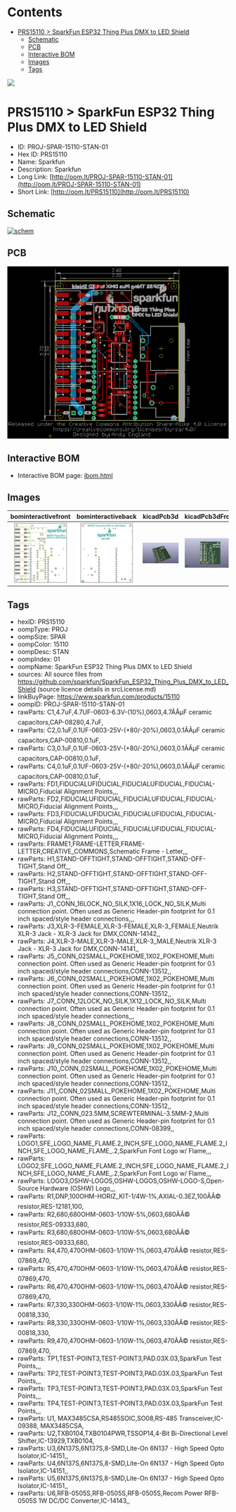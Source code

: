 



Contents
========

* [PRS15110 > SparkFun ESP32 Thing Plus DMX to LED Shield](#prs15110--sparkfun-esp32-thing-plus-dmx-to-led-shield)
	* [Schematic](#schematic)
	* [PCB](#pcb)
	* [Interactive BOM](#interactive-bom)
	* [Images](#images)
	* [Tags](#tags)
  
![][im]
# PRS15110 > SparkFun ESP32 Thing Plus DMX to LED Shield

- ID: PROJ-SPAR-15110-STAN-01
- Hex ID: PRS15110
- Name: Sparkfun
- Description: Sparkfun
- Long Link: [http://oom.lt/PROJ-SPAR-15110-STAN-01](http://oom.lt/PROJ-SPAR-15110-STAN-01)
- Short Link: [http://oom.lt/PRS15110](http://oom.lt/PRS15110)

## Schematic
  
[![schem](eagleSchemImage.png)](eagleSchemImage.png)
## PCB
  
[![pcb](eagleImage.png)](eagleImage.png)
## Interactive BOM

- Interactive BOM page: [ibom.html](https://htmlpreview.github.io/?https://github.com/oomlout/oomlout_OOMP_projects/blob/main/PROJ-SPAR-15110-STAN-01/kicad/bom/ibom.html)

## Images
  
  

|bominteractivefront|bominteractiveback|kicadPcb3d|kicadPcb3dFront|kicadPcb3dBack|eagleImage|eagleSchemImage|pcbdraw|pcbdrawback|
| :---: | :---: | :---: | :---: | :---: | :---: | :---: | :---: | :---: |
|[![bominteractivefront](bomFront_140.png)](bomFront.png)|[![bominteractiveback](bomBack_140.png)](bomBack.png)|[![kicadPcb3d](kicadPcb3d_140.png)](kicadPcb3d.png)|[![kicadPcb3dFront](kicadPcb3dFront_140.png)](kicadPcb3dFront.png)|[![kicadPcb3dBack](kicadPcb3dBack_140.png)](kicadPcb3dBack.png)|[![eagleImage](eagleImage_140.png)](eagleImage.png)|[![eagleSchemImage](eagleSchemImage_140.png)](eagleSchemImage.png)|[![pcbdraw](pcbdraw_140.png)](pcbdraw.png)|[![pcbdrawback](pcbdrawBack_140.png)](pcbdrawBack.png)|

## Tags

- hexID: PRS15110
- oompType: PROJ
- oompSize: SPAR
- oompColor: 15110
- oompDesc: STAN
- oompIndex: 01
- oompName: SparkFun ESP32 Thing Plus DMX to LED Shield
- sources: All source files from https://github.com/sparkfun/SparkFun_ESP32_Thing_Plus_DMX_to_LED_Shield (source licence details in srcLicense.md)
- linkBuyPage: https://www.sparkfun.com/products/15110
- oompID: PROJ-SPAR-15110-STAN-01
- rawParts: C1,4.7uF,4.7UF-0603-6.3V-(10%),0603,4.7ÃÂµF ceramic capacitors,CAP-08280,4.7uF,
- rawParts: C2,0.1uF,0.1UF-0603-25V-(+80/-20%),0603,0.1ÃÂµF ceramic capacitors,CAP-00810,0.1uF,
- rawParts: C3,0.1uF,0.1UF-0603-25V-(+80/-20%),0603,0.1ÃÂµF ceramic capacitors,CAP-00810,0.1uF,
- rawParts: C4,0.1uF,0.1UF-0603-25V-(+80/-20%),0603,0.1ÃÂµF ceramic capacitors,CAP-00810,0.1uF,
- rawParts: FD1,FIDUCIALUFIDUCIAL,FIDUCIALUFIDUCIAL,FIDUCIAL-MICRO,Fiducial Alignment Points,,,
- rawParts: FD2,FIDUCIALUFIDUCIAL,FIDUCIALUFIDUCIAL,FIDUCIAL-MICRO,Fiducial Alignment Points,,,
- rawParts: FD3,FIDUCIALUFIDUCIAL,FIDUCIALUFIDUCIAL,FIDUCIAL-MICRO,Fiducial Alignment Points,,,
- rawParts: FD4,FIDUCIALUFIDUCIAL,FIDUCIALUFIDUCIAL,FIDUCIAL-MICRO,Fiducial Alignment Points,,,
- rawParts: FRAME1,FRAME-LETTER,FRAME-LETTER,CREATIVE_COMMONS,Schematic Frame - Letter,,,
- rawParts: H1,STAND-OFFTIGHT,STAND-OFFTIGHT,STAND-OFF-TIGHT,Stand Off,,,
- rawParts: H2,STAND-OFFTIGHT,STAND-OFFTIGHT,STAND-OFF-TIGHT,Stand Off,,,
- rawParts: H3,STAND-OFFTIGHT,STAND-OFFTIGHT,STAND-OFF-TIGHT,Stand Off,,,
- rawParts: J1,,CONN_16LOCK_NO_SILK,1X16_LOCK_NO_SILK,Multi connection point. Often used as Generic Header-pin footprint for 0.1 inch spaced/style header connections,,,
- rawParts: J3,XLR-3-FEMALE,XLR-3-FEMALE,XLR-3_FEMALE,Neutrik XLR-3 Jack - XLR-3 Jack for DMX,CONN-14142,,
- rawParts: J4,XLR-3-MALE,XLR-3-MALE,XLR-3_MALE,Neutrik XLR-3 Jack - XLR-3 Jack for DMX,CONN-14141,,
- rawParts: J5,,CONN_02SMALL_POKEHOME,1X02_POKEHOME,Multi connection point. Often used as Generic Header-pin footprint for 0.1 inch spaced/style header connections,CONN-13512,,
- rawParts: J6,,CONN_02SMALL_POKEHOME,1X02_POKEHOME,Multi connection point. Often used as Generic Header-pin footprint for 0.1 inch spaced/style header connections,CONN-13512,,
- rawParts: J7,,CONN_12LOCK_NO_SILK,1X12_LOCK_NO_SILK,Multi connection point. Often used as Generic Header-pin footprint for 0.1 inch spaced/style header connections,,,
- rawParts: J8,,CONN_02SMALL_POKEHOME,1X02_POKEHOME,Multi connection point. Often used as Generic Header-pin footprint for 0.1 inch spaced/style header connections,CONN-13512,,
- rawParts: J9,,CONN_02SMALL_POKEHOME,1X02_POKEHOME,Multi connection point. Often used as Generic Header-pin footprint for 0.1 inch spaced/style header connections,CONN-13512,,
- rawParts: J10,,CONN_02SMALL_POKEHOME,1X02_POKEHOME,Multi connection point. Often used as Generic Header-pin footprint for 0.1 inch spaced/style header connections,CONN-13512,,
- rawParts: J11,,CONN_02SMALL_POKEHOME,1X02_POKEHOME,Multi connection point. Often used as Generic Header-pin footprint for 0.1 inch spaced/style header connections,CONN-13512,,
- rawParts: J12,,CONN_023.5MM,SCREWTERMINAL-3.5MM-2,Multi connection point. Often used as Generic Header-pin footprint for 0.1 inch spaced/style header connections,CONN-08399,,
- rawParts: LOGO1,SFE_LOGO_NAME_FLAME.2_INCH,SFE_LOGO_NAME_FLAME.2_INCH,SFE_LOGO_NAME_FLAME_.2,SparkFun Font Logo w/ Flame,,,
- rawParts: LOGO2,SFE_LOGO_NAME_FLAME.2_INCH,SFE_LOGO_NAME_FLAME.2_INCH,SFE_LOGO_NAME_FLAME_.2,SparkFun Font Logo w/ Flame,,,
- rawParts: LOGO3,OSHW-LOGOS,OSHW-LOGOS,OSHW-LOGO-S,Open-Source Hardware (OSHW) Logo,,,
- rawParts: R1,DNP,100OHM-HORIZ_KIT-1/4W-1%,AXIAL-0.3EZ,100ÃÂ© resistor,RES-12181,100,
- rawParts: R2,680,680OHM-0603-1/10W-5%,0603,680ÃÂ© resistor,RES-09333,680,
- rawParts: R3,680,680OHM-0603-1/10W-5%,0603,680ÃÂ© resistor,RES-09333,680,
- rawParts: R4,470,470OHM-0603-1/10W-1%,0603,470ÃÂ© resistor,RES-07869,470,
- rawParts: R5,470,470OHM-0603-1/10W-1%,0603,470ÃÂ© resistor,RES-07869,470,
- rawParts: R6,470,470OHM-0603-1/10W-1%,0603,470ÃÂ© resistor,RES-07869,470,
- rawParts: R7,330,330OHM-0603-1/10W-1%,0603,330ÃÂ© resistor,RES-00818,330,
- rawParts: R8,330,330OHM-0603-1/10W-1%,0603,330ÃÂ© resistor,RES-00818,330,
- rawParts: R9,470,470OHM-0603-1/10W-1%,0603,470ÃÂ© resistor,RES-07869,470,
- rawParts: TP1,TEST-POINT3,TEST-POINT3,PAD.03X.03,SparkFun Test Points,,,
- rawParts: TP2,TEST-POINT3,TEST-POINT3,PAD.03X.03,SparkFun Test Points,,,
- rawParts: TP3,TEST-POINT3,TEST-POINT3,PAD.03X.03,SparkFun Test Points,,,
- rawParts: TP4,TEST-POINT3,TEST-POINT3,PAD.03X.03,SparkFun Test Points,,,
- rawParts: U1, MAX3485CSA,RS485SOIC,SO08,RS-485 Transceiver,IC-09388, MAX3485CSA,
- rawParts: U2,TXB0104,TXB0104PWR,TSSOP14,4-Bit Bi-Directional Level Shifter,IC-13929,TXB0104,
- rawParts: U3,6N137S,6N137S,8-SMD,Lite-On 6N137 - High Speed Opto Isolator,IC-14151,,
- rawParts: U4,6N137S,6N137S,8-SMD,Lite-On 6N137 - High Speed Opto Isolator,IC-14151,,
- rawParts: U5,6N137S,6N137S,8-SMD,Lite-On 6N137 - High Speed Opto Isolator,IC-14151,,
- rawParts: U6,RFB-0505S,RFB-0505S,RFB-0505S,Recom Power RFB-0505S 1W DC/DC Converter,IC-14143,,



[im]: kicadPcb3d_450.png
